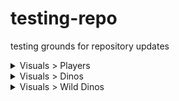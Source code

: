 # testing-repo
testing grounds for repository updates

<details>
<summary>Visuals > Players</summary>
<br>
Enemy Players
Tribe Players
Allied Players
Sleeping Players
Player Corpse
</details>

<details>
<summary>Visuals > Dinos</summary>
<br>
Enemy Tamed Dinos
Tribe Tamed Dinos
Tamed Dino Corpse
</details>

<details>
<summary>Visuals > Wild Dinos</summary>
<br>
Wild Dinos
Wild Dino Corpse
</details>
